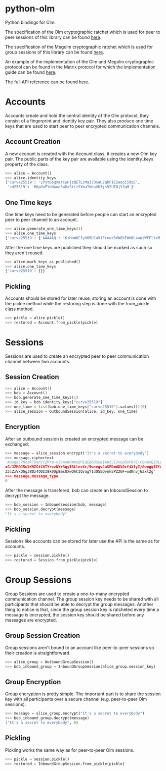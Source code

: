 python-olm
==========

Python bindings for Olm.

The specification of the Olm cryptographic ratchet which is used for peer to
peer sessions of this library can be found [here][4].

The specification of the Megolm cryptographic ratchet which is used for group
sessions of this library can be found [here][5].

An example of the implementation of the Olm and Megolm cryptographic protocol
can be found in the Matrix protocol for which the implementation guide can be
found [here][6].

The full API reference can be found [here][7].

# Accounts

Accounts create and hold the central identity of the Olm protocol, they consist of a fingerprint and identity
key pair. They also produce one time keys that are used to start peer to peer
encrypted communication channels.

## Account Creation

A new account is created with the Account class, it creates a new Olm key pair.
The public parts of the key pair are available using the identity_keys property
of the class.

```python
>>> alice = Account()
>>> alice.identity_keys
{'curve25519': '2PytGagXercwHjzQETLcMa3JOsaU2qkPIESaqoi59zE',
 'ed25519': 'HHpOuFYdHwoa54GxSttz9YmaTmbuVU3js92UTUjYJgM'}
```


## One Time keys

One time keys need to be generated before people can start an encrypted peer to
peer channel to an account.

```python
>>> alice.generate_one_time_keys(1)
>>> alice.one_time_keys
{'curve25519': {'AAAAAQ': 'KiHoW6CIy905UC4V1Frmwr3VW8bTWkBL4uWtWFFllxM'}}
```

After the one time keys are published they should be marked as such so they
aren't reused.

```python
>>> alice.mark_keys_as_published()
>>> alice.one_time_keys
{'curve25519': {}}
```

## Pickling

Accounts should be stored for later reuse, storing an account is done with the
pickle method while the restoring step is done with the from_pickle class
method.

```python
>>> pickle = alice.pickle()
>>> restored = Account.from_pickle(pickle)
```

# Sessions

Sessions are used to create an encrypted peer to peer communication channel
between two accounts.

## Session Creation
```python
>>> alice = Account()
>>> bob = Account()
>>> bob.generate_one_time_keys(1)
>>> id_key = bob.identity_keys["curve25519"]
>>> one_time = list(bob.one_time_keys["curve25519"].values())[0]
>>> alice_session = OutboundSession(alice, id_key, one_time)
```

## Encryption

After an outbound session is created an encrypted message can be exchanged:

```python
>>> message = alice_session.encrypt("It's a secret to everybody")
>>> message.ciphertext
'AwogkL7RoakT9gnjcZMra+y39WXKRmnxBPEaEp6OSueIA0cSIJxGpBoP8YZ+CGweXQ10LujbXMgK88
xG/JZMQJ5ulK9ZGiC8TYrezNYr3qyIBLlecXr/9wnegvJaSFDmWDVOcf4XfyI/AwogqIZfAklRXGC5b
ZJcZxVxQGgJ8Dz4OQII8k0Dp8msUXwQACIQvagY1dO55Qvnk5PZ2GF+wdKnvj6Zxl2g'
>>> message.message_type
0
```

After the message is transfered, bob can create an InboundSession to decrypt the
message.

```python
>>> bob_session = InboundSession(bob, message)
>>> bob_session.decrypt(message)
"It's a secret to everybody"
```

## Pickling

Sessions like accounts can be stored for later use the API is the same as for
accounts.

```python
>>> pickle = session.pickle()
>>> restored = Session.from_pickle(pickle)
```

# Group Sessions

Group Sessions are used to create a one-to-many encrypted communication channel.
The group session key needs to be shared with all participants that should be able
to decrypt the group messages. Another thing to notice is that, since the group
session key is ratcheted every time a message is encrypted, the session key should
be shared before any messages are encrypted.

## Group Session Creation

Group sessions aren't bound to an account like peer-to-peer sessions so their
creation is straightforward.

```python
>>> alice_group = OutboundGroupSession()
>>> bob_inbound_group = InboundGroupSession(alice_group.session_key)
```

## Group Encryption

Group encryption is pretty simple. The important part is to share the session
key with all participants over a secure channel (e.g. peer-to-peer Olm
sessions).

```python
>>> message = alice_group.encrypt("It's a secret to everybody")
>>> bob_inbound_group.decrypt(message)
("It's a secret to everybody", 0)
```

## Pickling

Pickling works the same way as for peer-to-peer Olm sessions.

```python
>>> pickle = session.pickle()
>>> restored = InboundGroupSession.from_pickle(pickle)
```
[1]: https://git.matrix.org/git/olm/about/
[2]: https://git.matrix.org/git/olm/tree/python?id=f8c61b8f8432d0b0b38d57f513c5048fb42f22ab
[3]: https://cffi.readthedocs.io/en/latest/
[4]: https://git.matrix.org/git/olm/about/docs/olm.rst
[5]: https://git.matrix.org/git/olm/about/docs/megolm.rst
[6]: https://matrix.org/docs/guides/end-to-end-encryption-implementation-guide
[7]: https://poljar.github.io/python-olm/html/index.html
